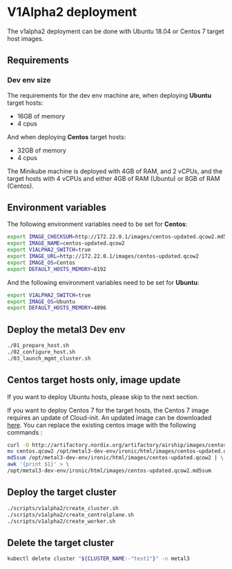 # V1Alpha2 deployment

The v1alpha2 deployment can be done with Ubuntu 18.04 or Centos 7 target host
images.

## Requirements

### Dev env size

The requirements for the dev env machine are, when deploying **Ubuntu** target
hosts:

* 16GB of memory
* 4 cpus

And when deploying **Centos** target hosts:

* 32GB of memory
* 4 cpus

The Minikube machine is deployed with 4GB of RAM, and 2 vCPUs, and the target
hosts with 4 vCPUs and either 4GB of RAM (Ubuntu) or 8GB of RAM (Centos).

## Environment variables

The following environment variables need to be set for **Centos**:

```sh
export IMAGE_CHECKSUM=http://172.22.0.1/images/centos-updated.qcow2.md5sum
export IMAGE_NAME=centos-updated.qcow2
export V1ALPHA2_SWITCH=true
export IMAGE_URL=http://172.22.0.1/images/centos-updated.qcow2
export IMAGE_OS=Centos
export DEFAULT_HOSTS_MEMORY=8192
```

And the following environment variables need to be set for **Ubuntu**:

```sh
export V1ALPHA2_SWITCH=true
export IMAGE_OS=Ubuntu
export DEFAULT_HOSTS_MEMORY=4096
```

## Deploy the metal3 Dev env

```sh
./01_prepare_host.sh
./02_configure_host.sh
./03_launch_mgmt_cluster.sh
```

## Centos target hosts only, image update

If you want to deploy Ubuntu hosts, please skip to the next section.

If you want to deploy Centos 7 for the target hosts, the Centos 7 image requires
an update of Cloud-init. An updated image can be downloaded
[here](http://artifactory.nordix.org/artifactory/airship/images/centos.qcow2).
You can replace the existing centos image with the following commands :

```sh
curl -O http://artifactory.nordix.org/artifactory/airship/images/centos.qcow2
mv centos.qcow2 /opt/metal3-dev-env/ironic/html/images/centos-updated.qcow2
md5sum /opt/metal3-dev-env/ironic/html/images/centos-updated.qcow2 | \
awk '{print $1}' > \
/opt/metal3-dev-env/ironic/html/images/centos-updated.qcow2.md5sum
```

## Deploy the target cluster

```sh
./scripts/v1alpha2/create_cluster.sh
./scripts/v1alpha2/create_controlplane.sh
./scripts/v1alpha2/create_worker.sh
```

## Delete the target cluster

```sh
kubectl delete cluster "${CLUSTER_NAME:-"test1"}" -n metal3
```
